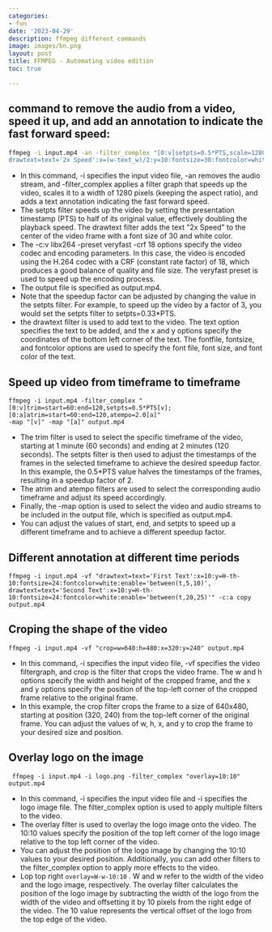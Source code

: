```yaml
---
categories:
- fun
date: '2023-04-29'
description: ffmpeg different commands
image: images/bn.png
layout: post
title: FFMPEG - Automating video edition
toc: true

---
```


## command to remove the audio from a video, speed it up, and add an annotation to indicate the fast forward speed:

```bash
ffmpeg -i input.mp4 -an -filter_complex "[0:v]setpts=0.5*PTS,scale=1280:-2,
drawtext=text='2x Speed':x=(w-text_w)/2:y=10:fontsize=30:fontcolor=white" -c:v libx264 -preset veryfast -crf 18 output.mp4
```

* In this command, -i specifies the input video file, -an removes the audio stream, and -filter_complex applies a filter graph 
that speeds up the video, scales it to a width of 1280 pixels (keeping the aspect ratio), and adds a text annotation indicating 
the fast forward speed.
* The setpts filter speeds up the video by setting the presentation timestamp (PTS) to half of its original value, effectively 
doubling the playback speed. The drawtext filter adds the text "2x Speed" to the center of the video frame with a 
font size of 30 and white color.
* The -c:v libx264 -preset veryfast -crf 18 options specify the video codec and encoding parameters. In this case, 
the video is encoded using the H.264 codec with a CRF (constant rate factor) of 18, which produces a good balance of
 quality and file size. The veryfast preset is used to speed up the encoding process.
* The output file is specified as output.mp4.
* Note that the speedup factor can be adjusted by changing the value in the setpts filter. For example, 
to speed up the video by a factor of 3, you would set the setpts filter to setpts=0.33*PTS.
* the drawtext filter is used to add text to the video. The text option specifies the text to be added, 
and the x and y options specify the coordinates of the bottom left corner of the text. The fontfile, fontsize, and 
fontcolor options are used to specify the font file, font size, and font color of the text.

## Speed up video from timeframe to timeframe
```
ffmpeg -i input.mp4 -filter_complex "[0:v]trim=start=60:end=120,setpts=0.5*PTS[v];[0:a]atrim=start=60:end=120,atempo=2.0[a]" 
-map "[v]" -map "[a]" output.mp4
```

* The trim filter is used to select the specific timeframe of the video, starting at 1 minute (60 seconds) and ending at 2 minutes
 (120 seconds). The setpts filter is then used to adjust the timestamps of the frames in the selected timeframe to achieve the desired 
speedup factor. In this example, the 0.5*PTS value halves the timestamps of the frames, resulting in a speedup factor of 2.
* The atrim and atempo filters are used to select the corresponding audio timeframe and adjust its speed accordingly.
* Finally, the -map option is used to select the video and audio streams to be included in the output file, which is specified as output.mp4.
* You can adjust the values of start, end, and setpts to speed up a different timeframe and to achieve a different speedup factor.

## Different annotation at different time periods

```
ffmpeg -i input.mp4 -vf "drawtext=text='First Text':x=10:y=H-th-10:fontsize=24:fontcolor=white:enable='between(t,5,10)',
drawtext=text='Second Text':x=10:y=H-th-10:fontsize=24:fontcolor=white:enable='between(t,20,25)'" -c:a copy output.mp4
```

## Croping the shape of the video 

```
ffmpeg -i input.mp4 -vf "crop=w=640:h=480:x=320:y=240" output.mp4
```
* In this command, -i specifies the input video file, -vf specifies the video filtergraph, and crop is the filter that crops the video frame.
 The w and h options specify the width and height of the cropped frame, and the x and y options specify the position of the top-left
 corner of the cropped frame relative to the original frame.
* In this example, the crop filter crops the frame to a size of 640x480, starting at position (320, 240) from the top-left corner
 of the original frame. You can adjust the values of w, h, x, and y to crop the frame to your desired size and position.
 
 ## Overlay logo on the image 
 
```
 ffmpeg -i input.mp4 -i logo.png -filter_complex "overlay=10:10" output.mp4
```
* In this command, -i specifies the input video file and -i specifies the logo image file.
 The filter_complex option is used to apply multiple filters to the video.
* The overlay filter is used to overlay the logo image onto the video. 
The 10:10 values specify the position of the top left corner of the logo image 
relative to the top left corner of the video.
* You can adjust the position of the logo image by changing the 10:10 values
 to your desired position. Additionally, you can add other filters to the filter_complex option to apply more effects to the video.
 * Lop top right ``` overlay=W-w-10:10 ``` . W and w refer to the width of the video and the logo image, respectively. The overlay
 filter calculates the position of the logo image by subtracting the width of the logo from the width of the video and offsetting 
it by 10 pixels from the right edge of the video. The 10 value represents the vertical offset of the logo from the top edge of the video.
 
